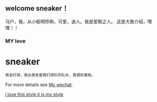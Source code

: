 ## welcome  sneaker！

马户，我，从小聪明伶俐，可爱，迷人。我是爱鞋之人。
这是大致介绍，嘿嘿！！

### MY love
# sneaker
```markdown
我会打球，我女朋友是我们球队的队长，我很欢喜她。
```

For more details see [My wechat](https://render.alipay.com/p/f/fd-j4s6qu4z/index.html?codeContent=https://u.wechat.com/MKvrUof3dphqCLZebHTYhno&actionType=noneAction&codeType=qr).

[i love this style,it is my style](C:\Users\10501\Pictures\Screenshots\4229f4c80420512a0edd7f5461e12fad_r.jpg)
